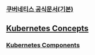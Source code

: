 ### [쿠버네티스 공식문서(기본)](./kubernetes-basic/kubernetes-basic.md)
## [Kubernetes Concepts](./kubernetes-basic/kubernetes-concepts.md)
### [Kubernetes Components](./kubernetes-basic/kubernetes-components.md)